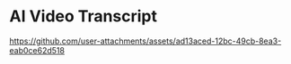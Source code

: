 # AI Video Transcript

https://github.com/user-attachments/assets/ad13aced-12bc-49cb-8ea3-eab0ce62d518
